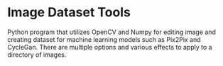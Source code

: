 # Image Dataset Tools
Python program that utilizes OpenCV and Numpy for editing image and creating dataset for machine learning models such as Pix2Pix and CycleGan. There are multiple options and various effects to apply to a directory of images.
